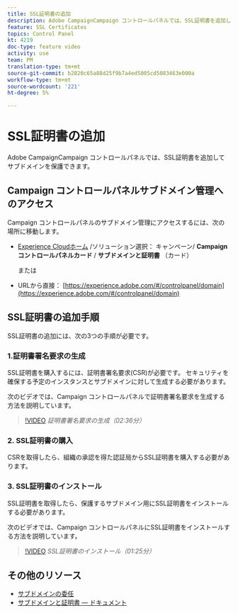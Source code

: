 ```yaml
---
title: SSL証明書の追加
description: Adobe CampaignCampaign コントロールパネルでは、SSL証明書を追加してサブドメインを保護できます。
feature: SSL Certificates
topics: Control Panel
kt: 4219
doc-type: feature video
activity: use
team: PM
translation-type: tm+mt
source-git-commit: b2820c65a88d25f9b7a4ed5005cd5083463e000a
workflow-type: tm+mt
source-wordcount: '221'
ht-degree: 5%

---
```



# SSL証明書の追加

Adobe CampaignCampaign コントロールパネルでは、SSL証明書を追加してサブドメインを保護できます。

## Campaign コントロールパネルサブドメイン管理へのアクセス

Campaign コントロールパネルのサブドメイン管理にアクセスするには、次の場所に移動します。

* [Experience Cloudホーム](https://experience.adobe.com/#/home) /ソリューション選択： キャンペーン/ **Campaign コントロールパネルカード** / **サブドメインと証明書** （カード）

   または
* URLから直接： [https://experience.adobe.com/#/controlpanel/domain](https://experience.adobe.com/#/controlpanel/domain)

## SSL証明書の追加手順

SSL証明書の追加には、次の3つの手順が必要です。

### 1.証明書署名要求の生成

SSL証明書を購入するには、証明書署名要求(CSR)が必要です。 セキュリティを確保する予定のインスタンスとサブドメインに対して生成する必要があります。

次のビデオでは、Campaign コントロールパネルで証明書署名要求を生成する方法を説明しています。

>[!VIDEO](https://video.tv.adobe.com/v/31317?quality=12)
*証明書署名要求の生成（02:36分）*

### 2. SSL証明書の購入

CSRを取得したら、組織の承認を得た認証局からSSL証明書を購入する必要があります。

### 3. SSL証明書のインストール

SSL証明書を取得したら、保護するサブドメイン用にSSL証明書をインストールする必要があります。

次のビデオでは、Campaign コントロールパネルにSSL証明書をインストールする方法を説明しています。

>[!VIDEO](https://video.tv.adobe.com/v/31166?quality=12)
*SSL証明書のインストール（01:25分）*

## その他のリソース

* [サブドメインの委任](/help/acc/monitoring-campaign-classic/control-panel/subdomain-delegation.md)
* [サブドメインと証明書 — ドキュメント](https://docs.adobe.com/content/help/ja-JP/control-panel/using/subdomains-and-certificates/renewing-subdomain-certificate.html)
